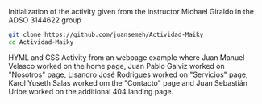 Initialization of the activity given from the instructor Michael Giraldo in the ADSO 3144622 group

```bash
git clone https://github.com/juansemeh/Actividad-Maiky
cd Actividad-Maiky
```

HYML and CSS Activity from an webpage example where Juan Manuel Velasco worked on the home page, Juan Pablo Galviz worked on "Nosotros" page,  Lisandro José Rodrigues worked on "Servicios" page, Karol Yuseth Salas worked om the "Contacto" page and Juan Sebastián Uribe worked on the additional 404 landing page. 